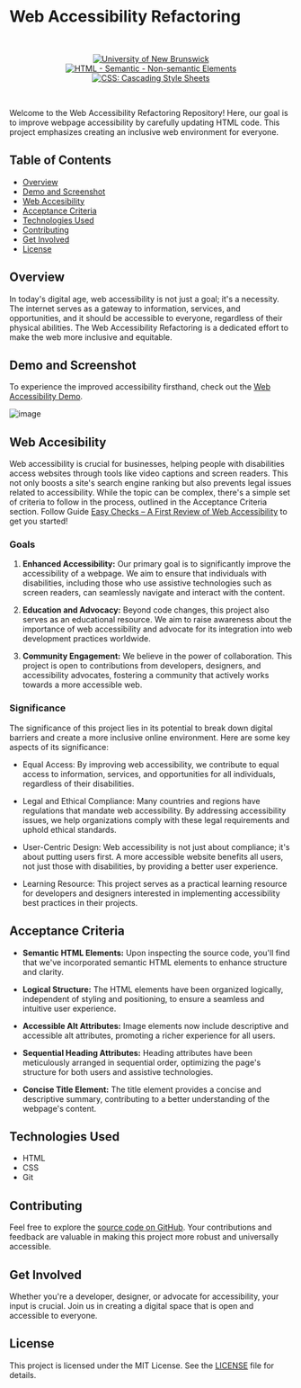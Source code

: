 # Web Accessibility Refactoring

<br/>
<p align="center">
    <a href="https://unb.ca/cel/bootcamps/coding.html">
        <img alt="University of New Brunswick" src="https://img.shields.io/static/v1.svg?label=bootcamp&message=UNB&color=red" /></a>
    <a href="https://developer.mozilla.org/en-US/docs/Web/HTML/Element" >
        <img alt="HTML - Semantic - Non-semantic Elements" src="https://img.shields.io/static/v1.svg?label=semantic&message=elements&color=blue" /></a>
    <a href="https://developer.mozilla.org/en-US/docs/Learn/Getting_started_with_the_web/CSS_basics">
        <img alt="CSS: Cascading Style Sheets" src="https://img.shields.io/static/v1.svg?label=CSS&message=basics&color=yellow" /></a>
</p>
<br/>

Welcome to the Web Accessibility Refactoring Repository! Here, our goal is to improve webpage accessibility by carefully updating HTML code. This project emphasizes creating an inclusive web environment for everyone.

## Table of Contents

- [Overview](#overview)
- [Demo and Screenshot](#demo-and-screenshot)
- [Web Accesibility](#web-accessibility)
- [Acceptance Criteria](#acceptance-criteria)
- [Technologies Used](#technologies-used)
- [Contributing](#contributing)
- [Get Involved](#get-involved)
- [License](#license)

## Overview

In today's digital age, web accessibility is not just a goal; it's a necessity. The internet serves as a gateway to information, services, and opportunities, and it should be accessible to everyone, regardless of their physical abilities. The Web Accessibility Refactoring is a dedicated effort to make the web more inclusive and equitable.

## Demo and Screenshot

To experience the improved accessibility firsthand, check out the [Web Accessibility Demo][web-access-demo].

![image](https://github.com/naturuplift/web-accessibility/assets/23546356/67e89579-6a7b-4972-9c57-dfdff0da134f)

## Web Accesibility

Web accessibility is crucial for businesses, helping people with disabilities access websites through tools like video captions and screen readers. This not only boosts a site's search engine ranking but also prevents legal issues related to accessibility. While the topic can be complex, there's a simple set of criteria to follow in the process, outlined in the Acceptance Criteria section.
Follow Guide [Easy Checks – A First Review of Web Accessibility][access-guide] to get you started!

### Goals

1.    **Enhanced Accessibility:** Our primary goal is to significantly improve the accessibility of a webpage. We aim to ensure that individuals with disabilities, including those who use assistive technologies such as screen readers, can seamlessly navigate and interact with the content.

2.    **Education and Advocacy:** Beyond code changes, this project also serves as an educational resource. We aim to raise awareness about the importance of web accessibility and advocate for its integration into web development practices worldwide.

3.    **Community Engagement:** We believe in the power of collaboration. This project is open to contributions from developers, designers, and accessibility advocates, fostering a community that actively works towards a more accessible web.

### Significance

The significance of this project lies in its potential to break down digital barriers and create a more inclusive online environment. Here are some key aspects of its significance:

-    Equal Access: By improving web accessibility, we contribute to equal access to information, services, and opportunities for all individuals, regardless of their disabilities.

-    Legal and Ethical Compliance: Many countries and regions have regulations that mandate web accessibility. By addressing accessibility issues, we help organizations comply with these legal requirements and uphold ethical standards.

-    User-Centric Design: Web accessibility is not just about compliance; it's about putting users first. A more accessible website benefits all users, not just those with disabilities, by providing a better user experience.

-    Learning Resource: This project serves as a practical learning resource for developers and designers interested in implementing accessibility best practices in their projects.

## Acceptance Criteria

- **Semantic HTML Elements:** Upon inspecting the source code, you'll find that we've incorporated semantic HTML elements to enhance structure and clarity.

- **Logical Structure:** The HTML elements have been organized logically, independent of styling and positioning, to ensure a seamless and intuitive user experience.

- **Accessible Alt Attributes:** Image elements now include descriptive and accessible alt attributes, promoting a richer experience for all users.

- **Sequential Heading Attributes:** Heading attributes have been meticulously arranged in sequential order, optimizing the page's structure for both users and assistive technologies.

- **Concise Title Element:** The title element provides a concise and descriptive summary, contributing to a better understanding of the webpage's content.

## Technologies Used

- HTML
- CSS
- Git

## Contributing

Feel free to explore the [source code on GitHub][source-code]. Your contributions and feedback are valuable in making this project more robust and universally accessible.

## Get Involved

Whether you're a developer, designer, or advocate for accessibility, your input is crucial. Join us in creating a digital space that is open and accessible to everyone.

## License

This project is licensed under the MIT License. See the [LICENSE][MIT] file for details.

[web-access-demo]: <https://naturuplift.github.io/WebAccessibility/>
[access-guide]: <https://www.w3.org/WAI/test-evaluate/preliminary/>
[source-code]: <https://github.com/naturuplift/web-accessibility/blob/main/index.html>
[MIT]: <https://github.com/naturuplift/web-accessibility/blob/main/LICENSE>
